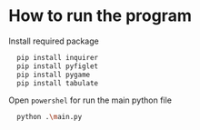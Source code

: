 # How to run the program
Install required package
```bash
  pip install inquirer
  pip install pyfiglet
  pip install pygame
  pip install tabulate
```

Open `powershel` for run the main python file
```bash
  python .\main.py
```
